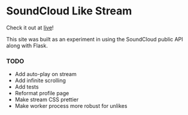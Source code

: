 # SoundCloud Like Stream

Check it out at [live](http://soundcloudlikes.herokuapp.com)!

This site was built as an experiment in using the SoundCloud public API along 
with Flask.

### TODO
- Add auto-play on stream
- Add infinite scrolling
- Add tests
- Reformat profile page
- Make stream CSS prettier
- Make worker process more robust for unlikes
